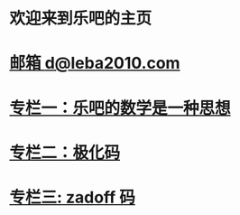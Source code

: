 # 欢迎来到乐吧的主页
# [邮箱 d@leba2010.com](myabout.html)
# [专栏一：乐吧的数学是一种思想](/python_teaching/index.html)
# [专栏二：极化码](/polar_code/index.html)
# [专栏三: zadoff 码](/zadoff/zadoff_fast_dft_algorithm_explain/zadoff_fast_dft_algorithm_explain.html)